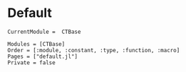 # Default

```@meta
CurrentModule =  CTBase
```

```@autodocs
Modules = [CTBase]
Order = [:module, :constant, :type, :function, :macro]
Pages = ["default.jl"]
Private = false
```
